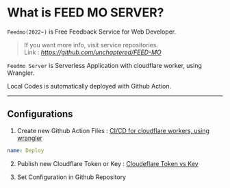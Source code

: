 # What is FEED MO SERVER?

`Feedmo(2022~)` is Free Feedback Service for Web Developer.

> If you want more info, visit service repositories. <br>
> Link : _https://github.com/unchaptered/FEED-MO_

`Feedmo Server` is Serverless Application with cloudflare worker, using Wrangler.

Local Codes is automatically deployed with Github Action.

<hr>

## Configurations

1. Create new Github Action Files : [CI/CD for cloudflare workers, using wrangler](https://github.com/marketplace/actions/deploy-to-cloudflare-workers-with-wrangler#:~:text=You'll%20need%20to%20configure,so%20it%20should%20be%20safe!)

```yaml
name: Deploy
```

2. Publish new Cloudflare Token or Key : [Cloudeflare Token vs Key](https://developers.cloudflare.com/api/tokens/)

3. Set Configuration in Github Repository